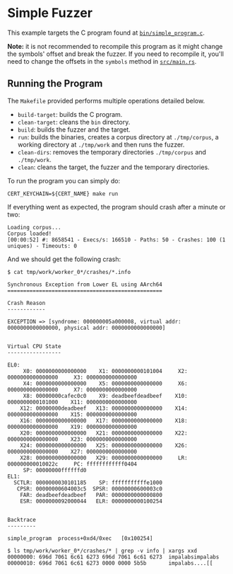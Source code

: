 # Simple Fuzzer

This example targets the C program found at [`bin/simple_program.c`](bin/simple_program.c).

**Note:** it is not recommended to recompile this program as it might change the symbols' offset and break the fuzzer. If you need to recompile it, you'll need to change the offsets in the `symbols` method in [`src/main.rs`](src/main.rs).

## Running the Program

The `Makefile` provided performs multiple operations detailed below.

 * `build-target`: builds the C program.
 * `clean-target`: cleans the `bin` directory.
 * `build`: builds the fuzzer and the target.
 * `run`: builds the binaries, creates a corpus directory at `./tmp/corpus`, a working directory at `./tmp/work` and then runs the fuzzer.
 * `clean-dirs`: removes the temporary directories `./tmp/corpus` and `./tmp/work`.
 * `clean`: cleans the target, the fuzzer and the temporary directories.

To run the program you can simply do:

```
CERT_KEYCHAIN=${CERT_NAME} make run
```

If everything went as expected, the program should crash after a minute or two:

```
Loading corpus...
Corpus loaded!
[00:00:52] #: 8658541 - Execs/s: 166510 - Paths: 50 - Crashes: 100 (1 uniques) - Timeouts: 0
```

And we should get the following crash:

```console
$ cat tmp/work/worker_0*/crashes/*.info

Synchronous Exception from Lower EL using AArch64
=================================================

Crash Reason
------------

EXCEPTION => [syndrome: 000000005a000008, virtual addr: 0000000000000000, physical addr: 0000000000000000]


Virtual CPU State
-----------------

EL0:
     X0: 0000000000000000    X1: 0000000000101004     X2: 0000000000000000     X3: 0000000000000000
     X4: 0000000000000000    X5: 0000000000000000     X6: 0000000000000000     X7: 0000000000000000
     X8: 00000000cafec0c0    X9: deadbeefdeadbeef    X10: 0000000000101000    X11: 0000000000000000
    X12: 00000000deadbeef   X13: 0000000000000000    X14: 0000000000000000    X15: 0000000000000000
    X16: 0000000000000000   X17: 0000000000000000    X18: 0000000000000000    X19: 0000000000000000
    X20: 0000000000000000   X21: 0000000000000000    X22: 0000000000000000    X23: 0000000000000000
    X24: 0000000000000000   X25: 0000000000000000    X26: 0000000000000000    X27: 0000000000000000
    X28: 0000000000000000   X29: 0000000000000000     LR: 000000000010022c     PC: ffffffffffff0404
     SP: 00000000ffffffd0
EL1:
  SCTLR: 0000000030101185    SP: fffffffffffe1000
   CPSR: 00000000604003c5  SPSR: 00000000600003c0
    FAR: deadbeefdeadbeef   PAR: 0000000000000800
    ESR: 0000000092000044   ELR: 0000000000100254


Backtrace
---------

simple_program 	process+0xd4/0xec	[0x100254]
```

```console
$ ls tmp/work/worker_0*/crashes/* | grep -v info | xargs xxd
00000000: 696d 7061 6c61 6273 696d 7061 6c61 6273  impalabsimpalabs
00000010: 696d 7061 6c61 6273 0000 0000 5b5b       impalabs....[[
```
